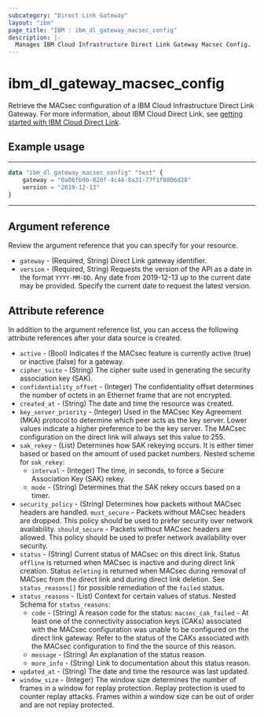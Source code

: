 ```yaml
---
subcategory: "Direct Link Gateway"
layout: "ibm"
page_title: "IBM : ibm_dl_gateway_macsec_config"
description: |-
  Manages IBM Cloud Infrastructure Direct Link Gateway Macsec Config.
---
```


# ibm_dl_gateway_macsec_config

Retrieve the MACsec configuration of a IBM Cloud Infrastructure Direct Link Gateway. For more information, about IBM Cloud Direct Link, see [getting started with IBM Cloud Direct Link](https://cloud.ibm.com/docs/dl?topic=dl-get-started-with-ibm-cloud-dl).


## Example usage

---
```terraform
data "ibm_dl_gateway_macsec_config" "test" {
    gateway = "0a06fb9b-820f-4c44-8a31-77f1f0806d28"
    version = "2019-12-13"
}
```
---
## Argument reference
Review the argument reference that you can specify for your resource. 

- `gateway` - (Required, String) Direct Link gateway identifier.
- `version` - (Required, String) Requests the version of the API as a date in the format `YYYY-MM-DD`. Any date from 2019-12-13 up to the current date may be provided. Specify the current date to request the latest version.


## Attribute reference
In addition to the argument reference list, you can access the following attribute references after your data source is created.

- `active` - (Bool) Indicates if the MACsec feature is currently active (true) or inactive (false) for a gateway.
- `cipher_suite` - (String) The cipher suite used in generating the security association key (SAK).
- `confidentiality_offset` - (Integer) The confidentiality offset determines the number of octets in an Ethernet frame that are not encrypted.
- `created_at` - (String) The date and time the resource was created.
- `key_server_priority` - (Integer) Used in the MACsec Key Agreement (MKA) protocol to determine which peer acts as the key server. Lower values indicate a higher preference to be the key server. The MACsec configuration on the direct link will always set this value to 255.
- `sak_rekey` - (List) Determines how SAK rekeying occurs. It is either timer based or based on the amount of used packet numbers.
    Nested scheme for `sak_rekey`:
    - `interval` - (Integer) The time, in seconds, to force a Secure Association Key (SAK) rekey.
    - `mode` - (String) Determines that the SAK rekey occurs based on a timer.
- `security_policy` - (String) Determines how packets without MACsec headers are handled. `must_secure` - Packets without MACsec headers are dropped. This policy should be used to prefer security over network availability. `should_secure` - Packets without MACsec headers are allowed. This policy should be used to prefer network availability over security.
- `status` - (String) Current status of MACsec on this direct link. Status `offline` is returned when MACsec is inactive and during direct link creation. Status `deleting` is returned when MACsec during removal of MACsec from the direct link and during direct link deletion. See `status_reasons[]` for possible remediation of the `failed` status.
- `status_reasons` - (List) Context for certain values of status.
    Nested Schema for `status_reasons`:
    - `code` - (String) A reason code for the status: `macsec_cak_failed` -  At least one of the connectivity association keys (CAKs) associated with the MACsec configuration was unable to be configured on the direct link gateway. Refer to the status of the CAKs associated with the MACsec configuration to find the the source of this reason.
    - `message` - (String) An explanation of the status reason.
    - `more_info` - (String) Link to documentation about this status reason.
- `updated_at` - (String) The date and time the resource was last updated.
- `window_size` - (Integer) The window size determines the number of frames in a window for replay protection. Replay protection is used to counter replay attacks. Frames within a window size can be out of order and are not replay protected.